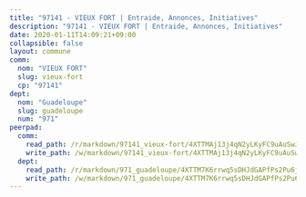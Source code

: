 ```yaml
---
title: "97141 - VIEUX FORT | Entraide, Annonces, Initiatives"
description: "97141 - VIEUX FORT | Entraide, Annonces, Initiatives"
date: 2020-01-11T14:09:21+09:00
collapsible: false
layout: commune
comm:
  nom: "VIEUX FORT"
  slug: vieux-fort
  cp: "97141"
dept:
  nom: "Guadeloupe"
  slug: guadeloupe
  num: "971"
peerpad:
  comm:
    read_path: /r/markdown/97141_vieux-fort/4XTTMAj13j4qN2yLKyFC9uAuSwJ2mvpBnCYtxXXzKx3C2c9kj
    write_path: /w/markdown/97141_vieux-fort/4XTTMAj13j4qN2yLKyFC9uAuSwJ2mvpBnCYtxXXzKx3C2c9kj-K3TgUjYUtcxa1BqbkDktNRyzXJAgGKYTCnMzWmM5bwyXqjmeABRJTUBzBcqgdxH4DUyBoHH5Umx97uH5LFfSATNUFFyS3zK5pnU8wwd4J8abbaC6wEgKdqgDsNCxNvhr9q5phYwh
  dept:
    read_path: /r/markdown/971_guadeloupe/4XTTM7K6rrwq5sDHJdGAPfPs2Pu6j4G8QksLbuzteREYGhenX
    write_path: /w/markdown/971_guadeloupe/4XTTM7K6rrwq5sDHJdGAPfPs2Pu6j4G8QksLbuzteREYGhenX-K3TgUFuhCwocQVZNmKS671Zr6y9aFC3DHvHFoAAFmkXX6ADwL8ym1poY1JR13Hjq5veEzRdzCyYS6qdxCgfcj2gmfm7mwY7HA3pw6NqT8BmuA2qR3q5F4ETu8voFg1h5CXGYjwg7
---
```


